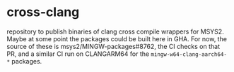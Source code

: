 # cross-clang
repository to publish binaries of clang cross compile wrappers for MSYS2.  Maybe at some point the packages could be built here in GHA.  For now, the source of these is msys2/MINGW-packages#8762, the CI checks on that PR, and a similar CI run on CLANGARM64 for the `mingw-w64-clang-aarch64-*` packages.
